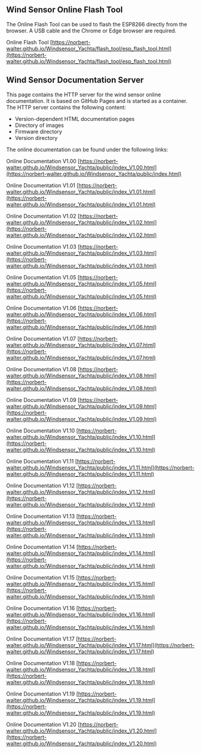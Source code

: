 ## Wind Sensor Online Flash Tool

The Online Flash Tool can be used to flash the ESP8266 directly from the browser. A USB cable and the Chrome or Edge browser are required.

Online Flash Tool [https://norbert-walter.github.io/Windsensor_Yachta/flash_tool/esp_flash_tool.html](https://norbert-walter.github.io/Windsensor_Yachta/flash_tool/esp_flash_tool.html)

## Wind Sensor Documentation Server 

This page contains the HTTP server for the wind sensor online documentation. It is based on GitHub Pages and is started as a container. The HTTP server contains the following content:

* Version-dependent HTML documentation pages
* Directory of images
* Firmware directory
* Version directory

The online documentation can be found under the following links:

Online Documentation V1.00 [https://norbert-walter.github.io/Windsensor_Yachta/public/index_V1.00.html](https://norbert-walter.github.io/Windsensor_Yachta/public/index.html)

Online Documentation V1.01 [https://norbert-walter.github.io/Windsensor_Yachta/public/index_V1.01.html](https://norbert-walter.github.io/Windsensor_Yachta/public/index_V1.01.html)

Online Documentation V1.02 [https://norbert-walter.github.io/Windsensor_Yachta/public/index_V1.02.html](https://norbert-walter.github.io/Windsensor_Yachta/public/index_V1.02.html)

Online Documentation V1.03 [https://norbert-walter.github.io/Windsensor_Yachta/public/index_V1.03.html](https://norbert-walter.github.io/Windsensor_Yachta/public/index_V1.03.html)

Online Documentation V1.05 [https://norbert-walter.github.io/Windsensor_Yachta/public/index_V1.05.html](https://norbert-walter.github.io/Windsensor_Yachta/public/index_V1.05.html)

Online Documentation V1.06 [https://norbert-walter.github.io/Windsensor_Yachta/public/index_V1.06.html](https://norbert-walter.github.io/Windsensor_Yachta/public/index_V1.06.html)

Online Documentation V1.07 [https://norbert-walter.github.io/Windsensor_Yachta/public/index_V1.07.html](https://norbert-walter.github.io/Windsensor_Yachta/public/index_V1.07.html)

Online Documentation V1.08 [https://norbert-walter.github.io/Windsensor_Yachta/public/index_V1.08.html](https://norbert-walter.github.io/Windsensor_Yachta/public/index_V1.08.html)

Online Documentation V1.09 [https://norbert-walter.github.io/Windsensor_Yachta/public/index_V1.09.html](https://norbert-walter.github.io/Windsensor_Yachta/public/index_V1.09.html)

Online Documentation V1.10 [https://norbert-walter.github.io/Windsensor_Yachta/public/index_V1.10.html](https://norbert-walter.github.io/Windsensor_Yachta/public/index_V1.10.html)

Online Documentation V1.11 [https://norbert-walter.github.io/Windsensor_Yachta/public/index_V1.11.html](https://norbert-walter.github.io/Windsensor_Yachta/public/index_V1.11.html)

Online Documentation V1.12 [https://norbert-walter.github.io/Windsensor_Yachta/public/index_V1.12.html](https://norbert-walter.github.io/Windsensor_Yachta/public/index_V1.12.html)

Online Documentation V1.13 [https://norbert-walter.github.io/Windsensor_Yachta/public/index_V1.13.html](https://norbert-walter.github.io/Windsensor_Yachta/public/index_V1.13.html)

Online Documentation V1.14 [https://norbert-walter.github.io/Windsensor_Yachta/public/index_V1.14.html](https://norbert-walter.github.io/Windsensor_Yachta/public/index_V1.14.html)

Online Documentation V1.15 [https://norbert-walter.github.io/Windsensor_Yachta/public/index_V1.15.html](https://norbert-walter.github.io/Windsensor_Yachta/public/index_V1.15.html)

Online Documentation V1.16 [https://norbert-walter.github.io/Windsensor_Yachta/public/index_V1.16.html](https://norbert-walter.github.io/Windsensor_Yachta/public/index_V1.16.html)

Online Documentation V1.17 [https://norbert-walter.github.io/Windsensor_Yachta/public/index_V1.17.html](https://norbert-walter.github.io/Windsensor_Yachta/public/index_V1.17.html)

Online Documentation V1.18 [https://norbert-walter.github.io/Windsensor_Yachta/public/index_V1.18.html](https://norbert-walter.github.io/Windsensor_Yachta/public/index_V1.18.html)

Online Documentation V1.19 [https://norbert-walter.github.io/Windsensor_Yachta/public/index_V1.19.html](https://norbert-walter.github.io/Windsensor_Yachta/public/index_V1.19.html)

Online Documentation V1.20 [https://norbert-walter.github.io/Windsensor_Yachta/public/index_V1.20.html](https://norbert-walter.github.io/Windsensor_Yachta/public/index_V1.20.html)

